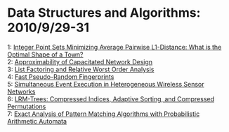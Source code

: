# Data Structures and Algorithms: 2010/9/29-31  
1: [Integer Point Sets Minimizing Average Pairwise L1-Distance: What is the  Optimal Shape of a Town?](https://doi.org/10.48550/arXiv.1009.5628)  
2: [Approximability of Capacitated Network Design](https://doi.org/10.48550/arXiv.1009.5734)  
3: [List Factoring and Relative Worst Order Analysis](https://doi.org/10.48550/arXiv.1009.5787)  
4: [Fast Pseudo-Random Fingerprints](https://doi.org/10.48550/arXiv.1009.5791)  
5: [Simultaneous Event Execution in Heterogeneous Wireless Sensor Networks](https://doi.org/10.48550/arXiv.1009.5853)  
6: [LRM-Trees: Compressed Indices, Adaptive Sorting, and Compressed  Permutations](https://doi.org/10.48550/arXiv.1009.5863)  
7: [Exact Analysis of Pattern Matching Algorithms with Probabilistic  Arithmetic Automata](https://doi.org/10.48550/arXiv.1009.6114)  